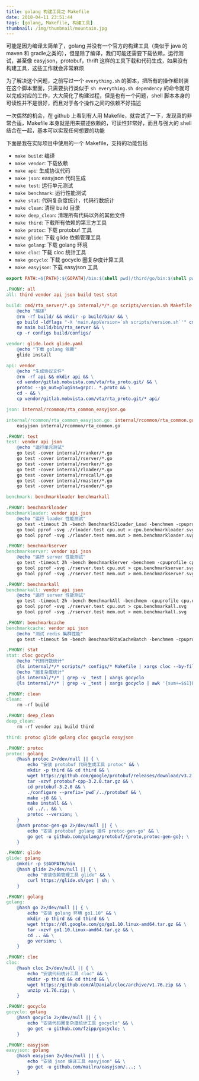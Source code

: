 ```yaml
---
title: golang 构建工具之 Makefile
date: 2018-04-11 23:51:44
tags: [golang, Makefile, 构建工具]
thumbnail: /img/thumbnail/mountain.jpg
---
```


可能是因为编译太简单了，golang 并没有一个官方的构建工具（类似于 java 的 maven 和 gradle之类的），但是除了编译，我们可能还需要下载依赖，运行测试，甚至像 easyjson，protobuf，thrift 这样的工具下载和代码生成，如果没有构建工具，这些工作就会非常麻烦

为了解决这个问题，之前写过一个 `everything.sh` 的脚本，把所有的操作都封装在这个脚本里面，只需要执行类似于 `sh everything.sh dependency` 的命令就可以完成对应的工作，大大简化了构建过程，但是也有一个问题，shell 脚本本身的可读性并不是很好，而且对于各个操作之间的依赖不好描述

一次偶然的机会，在 github 上看到有人用 Makefile，就尝试了一下，发现真的非常合适，Makefile 本身就是用来描述依赖的，可读性非常好，而且与强大的 shell 结合在一起，基本可以实现任何想要的功能

下面是我在实际项目中使用的一个 Makefile，支持的功能包括

- `make build`: 编译
- `make vendor`: 下载依赖
- `make api`: 生成协议代码
- `make json`: easyjson 代码生成
- `make test`: 运行单元测试
- `make benchmark`: 运行性能测试
- `make stat`: 代码复杂度统计，代码行数统计
- `make clean`: 清理 build 目录
- `make deep_clean`: 清理所有代码以外的其他文件
- `make third`: 下载所有依赖的第三方工具
- `make protoc`: 下载 protobuf 工具
- `make glide`: 下载 glide 依赖管理工具
- `make golang`: 下载 golang 环境
- `make cloc`: 下载 cloc 统计工具
- `make gocyclo`: 下载 gocyclo 圈复杂度计算工具
- `make easyjson`: 下载 easyjson 工具

``` Makefile
export PATH:=${PATH}:${GOPATH}/bin:$(shell pwd)/third/go/bin:$(shell pwd)/third/protobuf/bin:$(shell pwd)/third/cloc-1.76

.PHONY: all
all: third vendor api json build test stat

build: cmd/rta_server/*.go internal/*/*.go scripts/version.sh Makefile vendor api json
	@echo "编译"
	@rm -rf build/ && mkdir -p build/bin/ && \
	go build -ldflags "-X 'main.AppVersion=`sh scripts/version.sh`'" cmd/rta_server/main.go && \
	mv main build/bin/rta_server && \
	cp -r configs build/configs/

vendor: glide.lock glide.yaml
	@echo "下载 golang 依赖"
	glide install

api: vendor
	@echo "生成协议文件"
	@rm -rf api && mkdir api && \
	cd vendor/gitlab.mobvista.com/vta/rta_proto.git/ && \
	protoc --go_out=plugins=grpc:. *.proto && \
	cd - && \
	cp vendor/gitlab.mobvista.com/vta/rta_proto.git/* api/

json: internal/rcommon/rta_common_easyjson.go

internal/rcommon/rta_common_easyjson.go: internal/rcommon/rta_common.go Makefile
	easyjson internal/rcommon/rta_common.go

.PHONY: test
test: vendor api json
	@echo "运行单元测试"
	go test -cover internal/rranker/*.go
	go test -cover internal/rserver/*.go
	go test -cover internal/rworker/*.go
	go test -cover internal/rloader/*.go
	go test -cover internal/rrecall/*.go
	go test -cover internal/rmaster/*.go
	go test -cover internal/rsender/*.go

benchmark: benchmarkloader benchmarkall

.PHONY: benchmarkloader
benchmarkloader: vendor api json
	@echo "运行 loader 性能测试"
	go test -timeout 2h -bench BenchmarkS3Loader_Load -benchmem -cpuprofile cpu.out -memprofile mem.out -run=^$$ internal/rloader/*
	go tool pprof -svg ./rloader.test cpu.out > cpu.benchmarkloader.svg
	go tool pprof -svg ./rloader.test mem.out > mem.benchmarkloader.svg

.PHONY: benchmarkserver
benchmarkserver: vendor api json
	@echo "运行 server 性能测试"
	go test -timeout 2h -bench BenchmarkServer -benchmem -cpuprofile cpu.out -memprofile mem.out -run=^$$ internal/rserver/*
	go tool pprof -svg ./rserver.test cpu.out > cpu.benchmarkserver.svg
	go tool pprof -svg ./rserver.test mem.out > mem.benchmarkserver.svg

.PHONY: benchmarkall
benchmarkall: vendor api json
	@echo "运行 server 性能测试"
	go test -timeout 2h -bench BenchmarkAll -benchmem -cpuprofile cpu.out -memprofile mem.out -run=^$$ internal/rserver/*
	go tool pprof -svg ./rserver.test cpu.out > cpu.benchmarkall.svg	
	go tool pprof -svg ./rserver.test mem.out > mem.benchmarkall.svg

.PHONY: benchmarkcache
benchmarkcache: vendor api json
	@echo "测试 redis 集群性能"
	go test -timeout 5m -bench BenchmarkRtaCacheBatch -benchmem -cpuprofile cpu.out -memprofile mem.out -run=^$$ internal/rserver/*

.PHONY: stat
stat: cloc gocyclo
	@echo "代码行数统计"
	@ls internal/*/* scripts/* configs/* Makefile | xargs cloc --by-file
	@echo "圈复杂度统计"
	@ls internal/*/* | grep -v _test | xargs gocyclo
	@ls internal/*/* | grep -v _test | xargs gocyclo | awk '{sum+=$$1}END{printf("总圈复杂度: %s", sum)}'

.PHONY: clean
clean:
	rm -rf build

.PHONY: deep_clean
deep_clean:
	rm -rf vendor api build third

third: protoc glide golang cloc gocyclo easyjson

.PHONY: protoc
protoc: golang
	@hash protoc 2>/dev/null || { \
		echo "安装 protobuf 代码生成工具 protoc" && \
		mkdir -p third && cd third && \
		wget https://github.com/google/protobuf/releases/download/v3.2.0/protobuf-cpp-3.2.0.tar.gz && \
		tar -xzvf protobuf-cpp-3.2.0.tar.gz && \
		cd protobuf-3.2.0 && \
		./configure --prefix=`pwd`/../protobuf && \
		make -j8 && \
		make install && \
		cd ../.. && \
		protoc --version; \
	}
	@hash protoc-gen-go 2>/dev/null || { \
		echo "安装 protobuf golang 插件 protoc-gen-go" && \
		go get -u github.com/golang/protobuf/{proto,protoc-gen-go}; \
	}

.PHONY: glide
glide: golang
	@mkdir -p $$GOPATH/bin
	@hash glide 2>/dev/null || { \
		echo "安装依赖管理工具 glide" && \
		curl https://glide.sh/get | sh; \
	}

.PHONY: golang
golang:
	@hash go 2>/dev/null || { \
		echo "安装 golang 环境 go1.10" && \
		mkdir -p third && cd third && \
		wget https://dl.google.com/go/go1.10.linux-amd64.tar.gz && \
    	tar -xzvf go1.10.linux-amd64.tar.gz && \
		cd .. && \
		go version; \
	}

.PHONY: cloc
cloc:
	@hash cloc 2>/dev/null || { \
		echo "安装代码统计工具 cloc" && \
		mkdir -p third && cd third && \
		wget https://github.com/AlDanial/cloc/archive/v1.76.zip && \
		unzip v1.76.zip; \
	}

.PHONY: gocyclo
gocyclo: golang
	@hash gocyclo 2>/dev/null || { \
		echo "安装代码圈复杂度统计工具 gocyclo" && \
		go get -u github.com/fzipp/gocyclo; \
	}

.PHONY: easyjson
easyjson: golang
	@hash easyjson 2>/dev/null || { \
		echo "安装 json 编译工具 easyjson" && \
		go get -u github.com/mailru/easyjson/...; \
	}
```